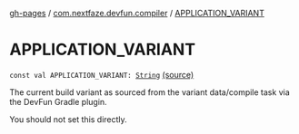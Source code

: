 [gh-pages](../index.md) / [com.nextfaze.devfun.compiler](index.md) / [APPLICATION_VARIANT](./-a-p-p-l-i-c-a-t-i-o-n_-v-a-r-i-a-n-t.md)

# APPLICATION_VARIANT

`const val APPLICATION_VARIANT: `[`String`](https://kotlinlang.org/api/latest/jvm/stdlib/kotlin/-string/index.html) [(source)](https://github.com/NextFaze/dev-fun/tree/master/devfun-compiler/src/main/java/com/nextfaze/devfun/compiler/Compiler.kt#L169)

The current build variant as sourced from the variant data/compile task via the DevFun Gradle plugin.

You should not set this directly.

